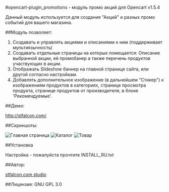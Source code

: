 #opencart-plugin_promotions - модуль промо акций для Opencart v1.5.4

Данный модуль используется для создания "Акций" и разных промо событий для вашего магазина.

##Модуль позволяет:
1) Создавать и управлять акциями и описаниями к ним (поддерживает мультиязычность)
2) Создавать отдельные страницы на которых помещается: Описание выбранной акции, её промобанер а также перечень продуктов
участвующих в акции.
3) Отображать Slideshow баннер на главной странице сайта, или другой согласно настройкам.
4) Добавлять дополнительное изображение (в дальнейшем "Стикер") к изображениям продуктов в категориях, странице просмотра
продукта, странице продуктов от производителя, в блоке 'Рекомендуемые'.

##Демо:

http://stfalcon.com/

##Скриншоты:

![Главная страница](https://github.com/stfalcon-studio/opencart-theme_tecart/raw/master/images/main.png "Главная страница")
![Каталог](https://github.com/stfalcon-studio/opencart-theme_tecart/raw/master/images/catalog.png "Каталог")
![Товар](https://github.com/stfalcon-studio/opencart-theme_tecart/raw/master/images/item.png "Товар")

##Установка

Настройка - пожалуйста прочтите INSTALL_RU.txt

##Автор:

<a href="http://stfalcon.com/">stfalcon.com studio</a>

##Лицензия:
GNU GPL 3.0